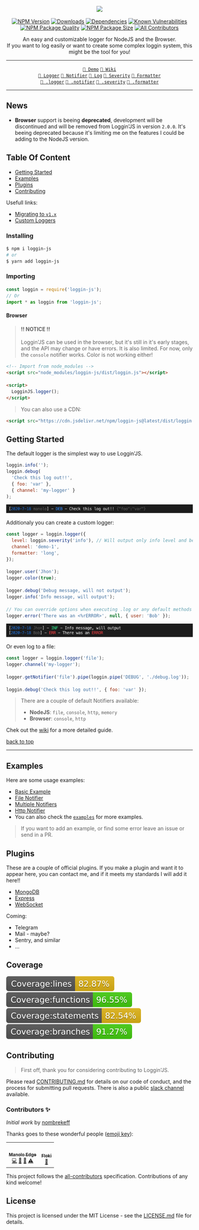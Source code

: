 <div align="center">
  
![](https://vectr.com/nombrekeff/e709ORPLB.svg?width=320&height=320&select=b15wIepEy7)

[![NPM Version][npm-image]][npm-url]
[![Downloads][downloads-badge]][downloads-link]
[![Dependencies][dependencies-badge]][dependencies-link]
[![Known Vulnerabilities][vulnerabilities-badge]][vulnerabilities-link]  
[![NPM Package Quality][code-quality-badge]][code-quality-link]
[![NPM Package Size][pkg-size-badge]][pkg-size-link] <!-- ALL-CONTRIBUTORS-BADGE:START - Do not remove or modify this section -->
[![All Contributors](https://img.shields.io/badge/all_contributors-2-orange.svg?style=flat-square)](#contributors-)

<!-- ALL-CONTRIBUTORS-BADGE:END -->

An easy and customizable logger for NodeJS and the Browser.  
If you want to log easily or want to create some complex loggin system, this might be the tool for you!

---

[`🔧 Demo`][demo]
[`📓 Wiki`][wiki]  
[`🔗 Logger`][docs:logger]
[`🔗 Notifier`][docs:notifier]
[`🔗 Log`][docs:log]
[`🔗 Severity`][docs:severity]
[`🔗 Formatter`][docs:formatter]  
[`🔗 .logger`][docs:helper:logger]
[`🔗 .notifier`][docs:helper:notifier]
[`🔗 .severity`][docs:helper:severity]
[`🔗 .formatter`][docs:helper:formatter]

</div>

---

## News <!-- omit in toc -->

- **Browser** support is beeing **deprecated**, development will be discontinued and will be removed from Loggin'JS in version `2.0.0`. It's beeing deprecated because it's limiting me on the features I could be adding to the NodeJS version.

## Table Of Content <!-- omit in toc -->

- [Getting Started](#getting-started)
- [Examples](#examples)
- [Plugins](#plugins)
- [Contributing](#contributing)

Usefull links:

- [Migrating to `v1.x`](https://github.com/loggin-js/loggin-js/wiki/Migrating-to-%60v1.x%60)
- [Custom Loggers](https://github.com/loggin-js/loggin-js/wiki/Getting-Started#creating-custom-loggers)

### Installing

```bash
$ npm i loggin-js
# or
$ yarn add loggin-js
```

### Importing

```js
const loggin = require('loggin-js');
// Or
import * as loggin from 'loggin-js';
```

#### Browser <!-- omit in toc -->

> #### !! NOTICE !!
>
> Loggin'JS can be used in the browser, but it's still in it's early stages, and the API may change or have errors.
> It is also limited. For now, only the `console` notifier works. Color is not working either!

```html
<!-- Import from node_modules -->
<script src="node_modules/loggin-js/dist/loggin.js"></script>

<script>
  LogginJS.logger();
</script>
```

> You can also use a CDN:

```html
<script src="https://cdn.jsdelivr.net/npm/loggin-js@latest/dist/loggin.js"></script>
```

## Getting Started

The default logger is the simplest way to use Loggin'JS.

```js
loggin.info('');
loggin.debug(
  'Check this log out!!',
  { foo: 'var' },
  { channel: 'my-logger' }
);
```

![Example Output 1](./.github/output-images/example-1.png)

Additionaly you can create a custom logger:

```js
const logger = loggin.logger({
  level: loggin.severity('info'), // Will output only info level and below
  channel: 'demo-1',
  formatter: 'long',
});

logger.user('Jhon');
logger.color(true);

logger.debug('Debug message, will not output');
logger.info('Info message, will output');

// You can override options when executing .log or any default methods (ie: debug, info, etc...)
logger.error('There was an <%rERROR>', null, { user: 'Bob' });
```

![](./.github/output-images/custom.png)

Or even log to a file:

```js
const logger = loggin.logger('file');
logger.channel('my-logger');

logger.getNotifier('file').pipe(loggin.pipe('DEBUG', './debug.log'));

loggin.debug('Check this log out!!', { foo: 'var' });
```

> There are a couple of default Notifiers available:
>
> - **NodeJS**: `file`, `console`, `http`, `memory`
> - **Browser**: `console`, `http`

Chek out the [wiki](https://github.com/loggin-js/loggin-js/wiki) for a more detailed guide.

[back to top](#table-of-content-)

---

## Examples

Here are some usage examples:

- [Basic Example](https://runkit.com/nombrekeff/loggin-js-demo-1)
- [File Notifier](https://runkit.com/nombrekeff/loggin-js-file-notifier)
- [Multiple Notifiers](https://runkit.com/nombrekeff/multiple-notifiers)
- [Http Notifier](https://runkit.com/nombrekeff/loggin-js-remote-notifier)
- You can also check the [`examples`](./examples) for more examples.

> If you want to add an example, or find some error leave an issue or send in a PR.

## Plugins

These are a couple of official plugins. If you make a plugin and want it to appear here,
you can contact me, and if it meets my standards I will add it here!!

- [MongoDB](https://github.com/loggin-js/loggin-js-mongodb)
- [Express](https://github.com/loggin-js/loggin-js-express)
- [WebSocket](https://github.com/loggin-js/loggin-js-ws)

Coming:

- Telegram
- Mail - maybe?
- Sentry, and similar
- ...

## Coverage <!-- omit in toc -->

![Coverage][coverage-lines-badge]
![Coverage][coverage-functions-badge]
![Coverage][coverage-statements-badge]
![Coverage][coverage-branches-badge]

## Contributing

> First off, thank you for considering contributing to Loggin'JS.

Please read [CONTRIBUTING.md](./.github/CONTRIBUTING.md) for details on our code of conduct, and the process for submitting pull requests.
There is also a public [slack channel](https://loggin-js.slack.com/archives/CT05VPRRC) available.

### Contributors ✨ <!-- omit in toc -->

_Initial work_ by [nombrekeff](https://github.com/nombrekeff)

Thanks goes to these wonderful people ([emoji key](https://allcontributors.org/docs/en/emoji-key)):

<!-- ALL-CONTRIBUTORS-LIST:START - Do not remove or modify this section -->
<!-- prettier-ignore-start -->
<!-- markdownlint-disable -->
<table>
  <tr>
    <td align="center"><a href="https://github.com/nombrekeff"><img src="https://avatars3.githubusercontent.com/u/17043260?v=4" width="100px;" alt=""/><br /><sub><b>Manolo Edge</b></sub></a><br /><a href="https://github.com/loggin-js/loggin-js/commits?author=nombrekeff" title="Code">💻</a> <a href="#ideas-nombrekeff" title="Ideas, Planning, & Feedback">🤔</a> <a href="#maintenance-nombrekeff" title="Maintenance">🚧</a> <a href="https://github.com/loggin-js/loggin-js/commits?author=nombrekeff" title="Tests">⚠️</a></td>
    <td align="center"><a href="https://github.com/floki-gh"><img src="https://avatars0.githubusercontent.com/u/47026835?v=4" width="100px;" alt=""/><br /><sub><b>Floki</b></sub></a><br /><a href="https://github.com/loggin-js/loggin-js/commits?author=floki-gh" title="Documentation">📖</a></td>
  </tr>
</table>

<!-- markdownlint-enable -->
<!-- prettier-ignore-end -->

<!-- ALL-CONTRIBUTORS-LIST:END -->

This project follows the [all-contributors](https://github.com/all-contributors/all-contributors) specification. Contributions of any kind welcome!

## License <!-- omit in toc -->

This project is licensed under the MIT License - see the [LICENSE.md](LICENSE.md) file for details.

<!-- Links -->

[npm-image]: https://img.shields.io/npm/v/loggin-js.svg?style=flat-square
[npm-url]: https://npmjs.org/package/loggin-js
[demo]: https://runkit.com/nombrekeff/loggin-js-demo-1
[wiki]: https://github.com/loggin-js/loggin-js/wiki
[travis-image]: https://img.shields.io/travis/nombrekeff/loggin-js.svg?style=flat-square
[travis-url]: https://travis-ci.org/nombrekeff/loggin-js
[code-quality-badge]: http://npm.packagequality.com/shield/loggin-js.svg?style=flat-square
[code-quality-link]: https://packagequality.com/#?package=loggin-js
[pkg-size-badge]: https://img.shields.io/bundlephobia/minzip/loggin-js?style=flat-square
[pkg-size-link]: https://bundlephobia.com/result?p=loggin-js
[downloads-badge]: https://img.shields.io/npm/dm/loggin-js.svg?style=flat-square
[downloads-link]: https://www.npmjs.com/package/loggin-js
[dependencies-badge]: https://img.shields.io/david/nombrekeff/loggin-js.svg?style=flat-square
[dependencies-link]: https://david-dm.org/nombrekeff/loggin-js?view=tree
[vulnerabilities-badge]: https://snyk.io/test/npm/loggin-js/badge.svg?style=flat-square
[vulnerabilities-link]: https://snyk.io/test/npm/loggin-js
[coverage-lines-badge]: ./.github/badges/badge-lines.svg
[coverage-functions-badge]: ./.github/badges/badge-functions.svg
[coverage-branches-badge]: ./.github/badges/badge-branches.svg
[coverage-statements-badge]: ./.github/badges/badge-statements.svg
[docs:severity]: https://github.com/loggin-js/loggin-js/wiki/Severity
[docs:notifier]: https://github.com/loggin-js/loggin-js/wiki/Notifier
[docs:formatter]: https://github.com/loggin-js/loggin-js/wiki/Formatter
[docs:formatting]: https://github.com/loggin-js/loggin-js/wiki/Formatter
[docs:log]: https://github.com/loggin-js/loggin-js/wiki/Log
[docs:logger]: https://github.com/loggin-js/loggin-js/wiki/Logger
[docs:channel]: https://github.com/loggin-js/loggin-js/wiki/Logger#channel
[docs:logger-options]: https://github.com/loggin-js/loggin-js/wiki/Logger#options
[docs:helper:logger]: https://github.com/loggin-js/loggin-js/wiki/Helpers#logger
[docs:helper:notifier]: https://github.com/loggin-js/loggin-js/wiki/Helper#notifier
[docs:helper:formatter]: https://github.com/loggin-js/loggin-js/wiki/Helper#formatter
[docs:helper:severity]: https://github.com/loggin-js/loggin-js/wiki/Helper#severity
[docs:customizing]: https://github.com/loggin-js/loggin-js/wiki/logger#customizing
[docs:premades]: https://github.com/loggin-js/loggin-js/wiki/premades
[docs:plugins]: https://github.com/loggin-js/loggin-js/wiki/Plugins
